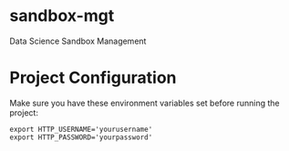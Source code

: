 # sandbox-mgt
Data Science Sandbox Management

# Project Configuration

Make sure you have these environment variables set before running the project:

```
export HTTP_USERNAME='yourusername'
export HTTP_PASSWORD='yourpassword'
```
